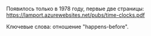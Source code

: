 Появилось только в 1978 году, первые две страницы: https://lamport.azurewebsites.net/pubs/time-clocks.pdf

Ключевые слова: отношение "happens-before".
